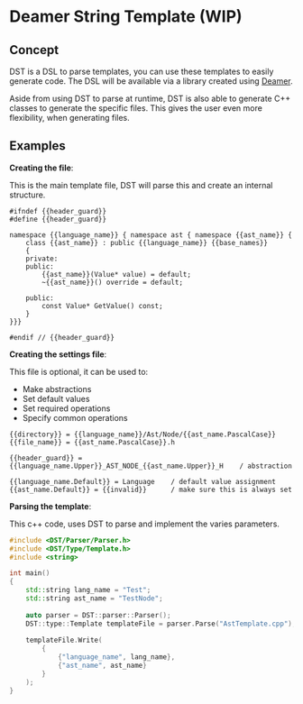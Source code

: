 # Deamer String Template (WIP)

## Concept

DST is a DSL to parse templates, you can use these templates to easily generate code. The DSL will be available via a library created using [Deamer](https://github.com/Deruago/theDeamerProject).

Aside from using DST to parse at runtime, DST is also able to generate C++ classes to generate the specific files. This gives the user even more flexibility, when generating files.

## Examples

**Creating the file**:

This is the main template file, DST will parse this and create an internal structure.

```DST
#ifndef {{header_guard}}
#define {{header_guard}}

namespace {{language_name}} { namespace ast { namespace {{ast_name}} {
    class {{ast_name}} : public {{language_name}} {{base_names}}
    {
    private:
    public:
    	{{ast_name}}(Value* value) = default;
    	~{{ast_name}}() override = default;
    
    public:
    	const Value* GetValue() const;
    }
}}}

#endif // {{header_guard}}
```

**Creating the settings file**:

This file is optional, it can be used to:

- Make abstractions
- Set default values
- Set required operations
- Specify common operations

```DST
{{directory}} = {{language_name}}/Ast/Node/{{ast_name.PascalCase}}
{{file_name}} = {{ast_name.PascalCase}}.h

{{header_guard}} = {{language_name.Upper}}_AST_NODE_{{ast_name.Upper}}_H	/ abstraction

{{language_name.Default}} = Language	/ default value assignment
{{ast_name.Default}} = {{invalid}}		/ make sure this is always set
```

**Parsing the template**:

This c++ code, uses DST to parse and implement the varies parameters.

```c++
#include <DST/Parser/Parser.h>
#include <DST/Type/Template.h>
#include <string>

int main()
{
    std::string lang_name = "Test";
    std::string ast_name = "TestNode";
    
    auto parser = DST::parser::Parser();
    DST::type::Template templateFile = parser.Parse("AstTemplate.cpp");
    
    templateFile.Write(
        {
            {"language_name", lang_name},
            {"ast_name", ast_name}
        }
    );
}
```





